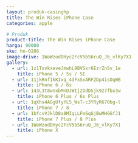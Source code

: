 ```yaml
---
layout: produk-casinghp
title: The Win Rises iPhone Case
categories: apple

# Produk
product-title: The Win Rises iPhone Case
harga: 90000
sku: hn-0286
image-drive: 1WoWzodDHyc2FcV5bS6ruQ_J6_vlKy7X1
gallery:
  - url: 1z1TsvkxeveJmwhL9BVSxr6EzrZnSv_1e
    title: iPhone 5 / 5s / SE
  - url: 11jkRnf1kKIxq_4dFxSxARFZDp4isOqWB
    title: iPhone 6 / 6s
  - url: 143L3t8wnxbMnDJWIj2DdDSjk927fbx3w
    title: iPhone 6 Plus / 6s Plus
  - url: 1qXhs4AGgUfyYL5_WsT-c3YRyR670bg-l
    title: iPhone 7 / 8
  - url: 1bfcvVJklD8a8MIqLLFmSqGjBwMHGGfJ1
    title: iPhone 7 Plus / 8 Plus
  - url: 1WoWzodDHyc2FcV5bS6ruQ_J6_vlKy7X1
    title: iPhone X
---
```

